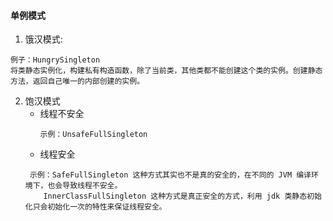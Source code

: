 #### 单例模式
1. 饿汉模式:
````
例子：HungrySingleton   
将类静态实例化，构建私有构造函数，除了当前类，其他类都不能创建这个类的实例。创建静态方法，返回自己唯一的内部创建的实例。
````
2. 饱汉模式
   * 线程不安全
     ````
     示例：UnsafeFullSingleton
     ````
   * 线程安全
    ````
     示例：SafeFullSingleton 这种方式其实也不是真的安全的，在不同的 JVM 编译环境下，也会导致线程不安全。
        InnerClassFullSingleton 这种方式是真正安全的方式，利用 jdk 类静态初始化只会初始化一次的特性来保证线程安全。
    ````






